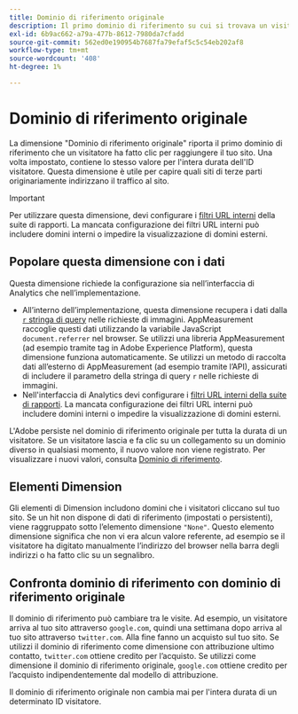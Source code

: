 ```yaml
---
title: Dominio di riferimento originale
description: Il primo dominio di riferimento su cui si trovava un visitatore prima di fare clic sul sito.
exl-id: 6b9ac662-a79a-477b-8612-7980da7cfadd
source-git-commit: 562ed0e190954b7687fa79efaf5c5c54eb202af8
workflow-type: tm+mt
source-wordcount: '408'
ht-degree: 1%

---
```


# Dominio di riferimento originale

La dimensione &quot;Dominio di riferimento originale&quot; riporta il primo dominio di riferimento che un visitatore ha fatto clic per raggiungere il tuo sito. Una volta impostato, contiene lo stesso valore per l&#39;intera durata dell&#39;ID visitatore. Questa dimensione è utile per capire quali siti di terze parti originariamente indirizzano il traffico al sito.

>[!IMPORTANT]
>
>Per utilizzare questa dimensione, devi configurare i [filtri URL interni](/help/admin/admin/internal-url-filter-admin.md) della suite di rapporti. La mancata configurazione dei filtri URL interni può includere domini interni o impedire la visualizzazione di domini esterni.

## Popolare questa dimensione con i dati

Questa dimensione richiede la configurazione sia nell’interfaccia di Analytics che nell’implementazione.

* All’interno dell’implementazione, questa dimensione recupera i dati dalla [`r` stringa di query](/help/implement/validate/query-parameters.md) nelle richieste di immagini. AppMeasurement raccoglie questi dati utilizzando la variabile JavaScript `document.referrer` nel browser. Se utilizzi una libreria AppMeasurement (ad esempio tramite tag in Adobe Experience Platform), questa dimensione funziona automaticamente. Se utilizzi un metodo di raccolta dati all’esterno di AppMeasurement (ad esempio tramite l’API), assicurati di includere il parametro della stringa di query `r` nelle richieste di immagini.
* Nell&#39;interfaccia di Analytics devi configurare i [filtri URL interni della suite di rapporti](/help/admin/admin/internal-url-filter-admin.md). La mancata configurazione dei filtri URL interni può includere domini interni o impedire la visualizzazione di domini esterni.

L&#39;Adobe persiste nel dominio di riferimento originale per tutta la durata di un visitatore. Se un visitatore lascia e fa clic su un collegamento su un dominio diverso in qualsiasi momento, il nuovo valore non viene registrato. Per visualizzare i nuovi valori, consulta [Dominio di riferimento](referring-domain.md).

## Elementi Dimension

Gli elementi di Dimension includono domini che i visitatori cliccano sul tuo sito. Se un hit non dispone di dati di riferimento (impostati o persistenti), viene raggruppato sotto l’elemento dimensione `"None"`. Questo elemento dimensione significa che non vi era alcun valore referente, ad esempio se il visitatore ha digitato manualmente l’indirizzo del browser nella barra degli indirizzi o ha fatto clic su un segnalibro.

## Confronta dominio di riferimento con dominio di riferimento originale

Il dominio di riferimento può cambiare tra le visite. Ad esempio, un visitatore arriva al tuo sito attraverso `google.com`, quindi una settimana dopo arriva al tuo sito attraverso `twitter.com`. Alla fine fanno un acquisto sul tuo sito. Se utilizzi il dominio di riferimento come dimensione con attribuzione ultimo contatto, `twitter.com` ottiene credito per l’acquisto. Se utilizzi come dimensione il dominio di riferimento originale, `google.com` ottiene credito per l’acquisto indipendentemente dal modello di attribuzione.

Il dominio di riferimento originale non cambia mai per l&#39;intera durata di un determinato ID visitatore.
